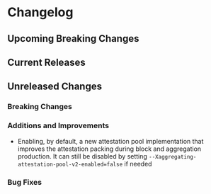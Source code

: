 # Changelog

## Upcoming Breaking Changes

## Current Releases

## Unreleased Changes

### Breaking Changes

### Additions and Improvements
- Enabling, by default, a new attestation pool implementation that improves the attestation packing during block and aggregation production. It can still be disabled by setting `--Xaggregating-attestation-pool-v2-enabled=false` if needed

### Bug Fixes

